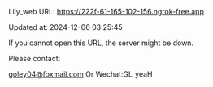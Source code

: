 Lily_web URL: https://222f-61-165-102-156.ngrok-free.app

Updated at: 2024-12-06 03:25:45

If you cannot open this URL, the server might be down.

Please contact: 

goley04@foxmail.com Or Wechat:GL_yeaH